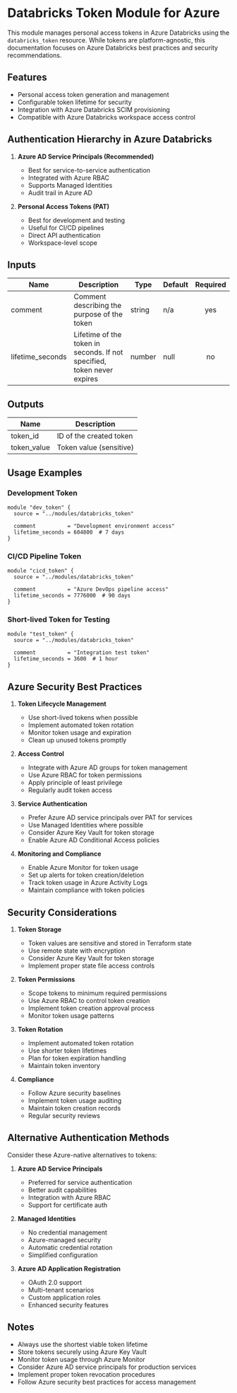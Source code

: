 # Databricks Token Module for Azure

This module manages personal access tokens in Azure Databricks using the `databricks_token` resource. While tokens are platform-agnostic, this documentation focuses on Azure Databricks best practices and security recommendations.

## Features

- Personal access token generation and management
- Configurable token lifetime for security
- Integration with Azure Databricks SCIM provisioning
- Compatible with Azure Databricks workspace access control

## Authentication Hierarchy in Azure Databricks

1. **Azure AD Service Principals (Recommended)**
   - Best for service-to-service authentication
   - Integrated with Azure RBAC
   - Supports Managed Identities
   - Audit trail in Azure AD

2. **Personal Access Tokens (PAT)**
   - Best for development and testing
   - Useful for CI/CD pipelines
   - Direct API authentication
   - Workspace-level scope

## Inputs

| Name | Description | Type | Default | Required |
|------|-------------|------|---------|:--------:|
| comment | Comment describing the purpose of the token | string | n/a | yes |
| lifetime_seconds | Lifetime of the token in seconds. If not specified, token never expires | number | null | no |

## Outputs

| Name | Description |
|------|-------------|
| token_id | ID of the created token |
| token_value | Token value (sensitive) |

## Usage Examples

### Development Token
```hcl
module "dev_token" {
  source = "../modules/databricks_token"
  
  comment          = "Development environment access"
  lifetime_seconds = 604800  # 7 days
}
```

### CI/CD Pipeline Token
```hcl
module "cicd_token" {
  source = "../modules/databricks_token"
  
  comment          = "Azure DevOps pipeline access"
  lifetime_seconds = 7776000  # 90 days
}
```

### Short-lived Token for Testing
```hcl
module "test_token" {
  source = "../modules/databricks_token"
  
  comment          = "Integration test token"
  lifetime_seconds = 3600  # 1 hour
}
```

## Azure Security Best Practices

1. **Token Lifecycle Management**
   - Use short-lived tokens when possible
   - Implement automated token rotation
   - Monitor token usage and expiration
   - Clean up unused tokens promptly

2. **Access Control**
   - Integrate with Azure AD groups for token management
   - Use Azure RBAC for token permissions
   - Apply principle of least privilege
   - Regularly audit token access

3. **Service Authentication**
   - Prefer Azure AD service principals over PAT for services
   - Use Managed Identities where possible
   - Consider Azure Key Vault for token storage
   - Enable Azure AD Conditional Access policies

4. **Monitoring and Compliance**
   - Enable Azure Monitor for token usage
   - Set up alerts for token creation/deletion
   - Track token usage in Azure Activity Logs
   - Maintain compliance with token policies

## Security Considerations

1. **Token Storage**
   - Token values are sensitive and stored in Terraform state
   - Use remote state with encryption
   - Consider Azure Key Vault for token storage
   - Implement proper state file access controls

2. **Token Permissions**
   - Scope tokens to minimum required permissions
   - Use Azure RBAC to control token creation
   - Implement token creation approval process
   - Monitor token usage patterns

3. **Token Rotation**
   - Implement automated token rotation
   - Use shorter token lifetimes
   - Plan for token expiration handling
   - Maintain token inventory

4. **Compliance**
   - Follow Azure security baselines
   - Implement token usage auditing
   - Maintain token creation records
   - Regular security reviews

## Alternative Authentication Methods

Consider these Azure-native alternatives to tokens:

1. **Azure AD Service Principals**
   - Preferred for service authentication
   - Better audit capabilities
   - Integration with Azure RBAC
   - Support for certificate auth

2. **Managed Identities**
   - No credential management
   - Azure-managed security
   - Automatic credential rotation
   - Simplified configuration

3. **Azure AD Application Registration**
   - OAuth 2.0 support
   - Multi-tenant scenarios
   - Custom application roles
   - Enhanced security features

## Notes

- Always use the shortest viable token lifetime
- Store tokens securely using Azure Key Vault
- Monitor token usage through Azure Monitor
- Consider Azure AD service principals for production services
- Implement proper token revocation procedures
- Follow Azure security best practices for access management